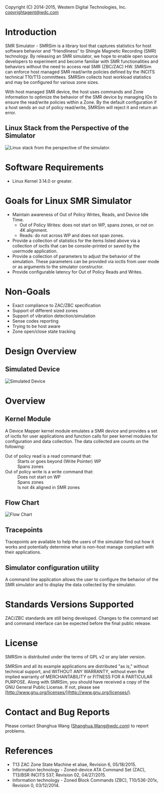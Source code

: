 Copyright (C) 2014-2015, Western Digital Technologies, Inc. [<copyrightagent@wdc.com>](mailto:copyrightagent@wdc.com>)

# Introduction

SMR Simulator - SMRSim is a library tool that captures statistics for host software behavior and “friendliness” to Shingle Magnetic Recording (SMR) technology. By releasing an SMR simulator, we hope to enable open source developers to experiment and become familiar with SMR functionalities and behaviors without the need to access real SMR (ZBC/ZAC) HW. SMRSim can enforce host managed SMR read/write policies defined by the INCITS technical T10/T13 committees. SMRSim collects host workload statistics and may be configured for various zone sizes.

With host managed SMR device, the host uses commands and Zone information to optimize the behavior of the SMR device by managing IOs to ensure the read/write policies within a Zone. By the default configuration if a host sends an out of policy read/write, SMRSim will reject it and return an error.

## Linux Stack from the Perspective of the Simulator

![Linux stack from the perspective of the simulator.](https://github.com/westerndigitalcorporation/WDC-SMR-Simulator/blob/master/documentation/specifications/graphics/linux_stack_from_the_perspective_of_the_simulator.png)

# Software Requirements

*   Linux Kernel 3.14.0 or greater.

# Goals for Linux SMR Simulator

*   Maintain awareness of Out of Policy Writes, Reads, and Device Idle Time.
    *   Out of Policy Writes: does not start on WP, spans zones, or not on 4K alignment.
    *   Reads: do not across WP and does not span zones.
*   Provide a collection of statistics for the items listed above via a collection of ioctls that can be console-printed or saved by the usermode application.
*   Provide a collection of parameters to adjust the behavior of the simulation. These parameters can be provided via ioctls from user mode or as arguments to the simulator constructor.
*   Provide configurable latency for Out of Policy Reads and Writes.

# Non-Goals

*   Exact compliance to ZAC/ZBC specification
*   Support of different sized zones
*   Support of vibration detection/simulation
*   Sense codes reporting
*   Trying to be host aware
*   Zone open/close state tracking

# Design Overview

## Simulated Device

![Simulated Device](https://github.com/westerndigitalcorporation/WDC-SMR-Simulator/blob/master/documentation/specifications/graphics/simulated_device.png)

# Overview

## Kernel Module

A Device Mapper kernel module emulates a SMR device and provides a set of ioctls for user applications and function calls for peer kernel modules for configuration and data collection. The data collected are counts on the following:

<dl>
<dt>Out of policy read is a read command that:</dt>
<dd>Starts or goes beyond (Write Pointer) WP</dd>
<dd>Spans zones</dd>
<dt>Out of policy write is a write command that:</dt>
<dd>Does not start on WP</dd>
<dd>Spans zones</dd>
<dd>Is not 4k aligned in SMR zones</dd>
</dl>

## Flow Chart

![Flow Chart](https://github.com/westerndigitalcorporation/WDC-SMR-Simulator/blob/master/documentation/specifications/graphics/flow_chart_zacsimkmd_kernel_module.png)

## Tracepoints

Tracepoints are available to help the users of the simulator find out how it works and potentially determine what is non-host manage compliant with their applications.

## Simulator configuration utility

A command line application allows the user to configure the behavior of the SMR simulator and to display the data collected by the simulator.

# Standards Versions Supported

ZAC/ZBC standards are still being developed. Changes to the command set and command interface can be expected before the final public release.

# License

SMRSim is distributed under the terms of GPL v2 or any later version. 

SMRSim and all its example applications are distributed "as is," without technical support, and WITHOUT ANY WARRANTY, without even the implied warranty of MERCHANTABILITY or FITNESS FOR A PARTICULAR PURPOSE. Along with SMRSim, you should have received a copy of the GNU General Public License. If not, please see [http://www.gnu.org/licenses/](http://www.gnu.org/licenses/).

# Contact and Bug Reports

Please contact Shanghua Wang ([Shanghua.Wang@wdc.com](mailto:shanghua.wang@wdc.com)) to report problems.

# References

*   T13 ZAC Zone State Machine et aliae, Revision 6, 05/18/2015.
*   Information technology - Zoned-device ATA Command Set (ZAC), T13/BSR INCITS 537, Revision 02, 04/27/2015.
*   Information technology - Zoned Block Commands (ZBC), T10/536-201x, Revision 0, 03/12/2014.

